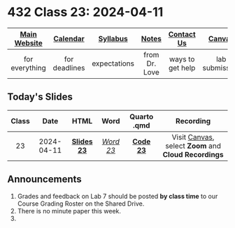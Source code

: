 # 432 Class 23: 2024-04-11

[Main Website](https://thomaselove.github.io/432-2024/) | [Calendar](https://thomaselove.github.io/432-2024/calendar.html) | [Syllabus](https://thomaselove.github.io/432-syllabus-2024/) | [Notes](https://thomaselove.github.io/432-notes/) | [Contact Us](https://thomaselove.github.io/432-2024/contact.html) | [Canvas](https://canvas.case.edu) | [Data and Code](https://github.com/THOMASELOVE/432-data) | [Sources](https://github.com/THOMASELOVE/432-classes-2024/tree/main/sources)
:-----------: | :--------------: | :----------: | :---------: | :-------------: | :-----------: | :------------: |:------:
for everything | for deadlines | expectations | from Dr. Love | ways to get help | lab submission | for downloads | to read

## Today's Slides

Class | Date | HTML | Word | Quarto .qmd | Recording
:---: | :--------: | :------: | :------: | :------: | :-------------:
23 | 2024-04-11 | **[Slides 23](https://thomaselove.github.io/432-slides-2024/slides23.html)** | *[Word 23](https://thomaselove.github.io/432-slides-2024/slides23w.docx)* | **[Code 23](https://github.com/THOMASELOVE/432-slides-2024/blob/main/slides23.qmd)** | Visit [Canvas](https://canvas.case.edu/), select **Zoom** and **Cloud Recordings**

## Announcements

1. Grades and feedback on Lab 7 should be posted **by class time** to our Course Grading Roster on the Shared Drive.
2. There is no minute paper this week.
3. 
